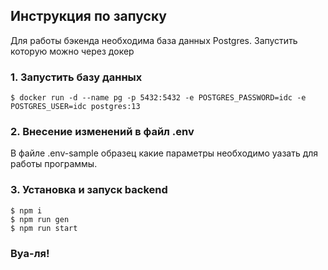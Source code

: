 ## Инструкция по запуску

Для работы бэкенда необходима база данных Postgres. Запустить которую можно через докер

### 1. Запустить базу данных

`$ docker run -d --name pg -p 5432:5432 -e POSTGRES_PASSWORD=idc -e POSTGRES_USER=idc postgres:13`

### 2. Внесение изменений в файл .env

В файле .env-sample образец какие параметры необходимо уазать для работы программы. 

### 3. Установка и запуск backend

```
$ npm i
$ npm run gen
$ npm run start
```

### Вуа-ля!
